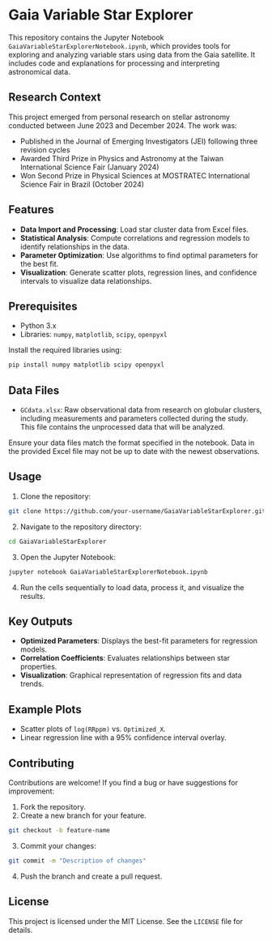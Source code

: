 # Gaia Variable Star Explorer

This repository contains the Jupyter Notebook `GaiaVariableStarExplorerNotebook.ipynb`, which provides tools for exploring and analyzing variable stars using data from the Gaia satellite. It includes code and explanations for processing and interpreting astronomical data.

## Research Context
This project emerged from personal research on stellar astronomy conducted between June 2023 and December 2024. The work was:

- Published in the Journal of Emerging Investigators (JEI) following three revision cycles
- Awarded Third Prize in Physics and Astronomy at the Taiwan International Science Fair (January 2024)
- Won Second Prize in Physical Sciences at MOSTRATEC International Science Fair in Brazil (October 2024)

## Features

* **Data Import and Processing**: Load star cluster data from Excel files.
* **Statistical Analysis**: Compute correlations and regression models to identify relationships in the data.
* **Parameter Optimization**: Use algorithms to find optimal parameters for the best fit.
* **Visualization**: Generate scatter plots, regression lines, and confidence intervals to visualize data relationships.

## Prerequisites

* Python 3.x
* Libraries: `numpy`, `matplotlib`, `scipy`, `openpyxl`

Install the required libraries using:

```bash
pip install numpy matplotlib scipy openpyxl
```

## Data Files

* `GCdata.xlsx`: Raw observational data from research on globular clusters, including measurements and parameters collected during the study. This file contains the unprocessed data that will be analyzed.

Ensure your data files match the format specified in the notebook. Data in the provided Excel file may not be up to date with the newest observations.

## Usage

1. Clone the repository:

```bash
git clone https://github.com/your-username/GaiaVariableStarExplorer.git
```

2. Navigate to the repository directory:

```bash
cd GaiaVariableStarExplorer
```

3. Open the Jupyter Notebook:

```bash
jupyter notebook GaiaVariableStarExplorerNotebook.ipynb
```

4. Run the cells sequentially to load data, process it, and visualize the results.

## Key Outputs

* **Optimized Parameters**: Displays the best-fit parameters for regression models.
* **Correlation Coefficients**: Evaluates relationships between star properties.
* **Visualization**: Graphical representation of regression fits and data trends.

## Example Plots

* Scatter plots of `log(RRppm)` vs. `Optimized_X`.
* Linear regression line with a 95% confidence interval overlay.

## Contributing

Contributions are welcome! If you find a bug or have suggestions for improvement:

1. Fork the repository.
2. Create a new branch for your feature.

```bash
git checkout -b feature-name
```

3. Commit your changes:

```bash
git commit -m "Description of changes"
```

4. Push the branch and create a pull request.

## License

This project is licensed under the MIT License. See the `LICENSE` file for details.